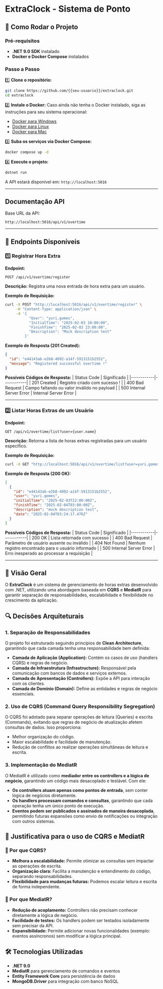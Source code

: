# ExtraClock - Sistema de Ponto

## 🚀 Como Rodar o Projeto

### Pré-requisitos

- **.NET 9.0 SDK** instalado
- **Docker e Docker Compose** instalados

### Passo a Passo

1️⃣ **Clone o repositório:**

```sh
git clone https://github.com/{{seu-usuario}}/extraclock.git
cd extraclock
```

2️⃣ **Instale o Docker:**
Caso ainda não tenha o Docker instalado, siga as instruções para seu sistema operacional:

- [Docker para Windows](https://docs.docker.com/desktop/install/windows-install/)
- [Docker para Linux](https://docs.docker.com/desktop/install/linux-install/)
- [Docker para Mac](https://docs.docker.com/desktop/install/mac-install/)

3️⃣ **Suba os serviços via Docker Compose:**

```sh
docker compose up -d
```

4️⃣ **Execute o projeto:**

```sh
dotnet run
```

A API estará disponível em: `http://localhost:5016`

---

## Documentação API

Base URL da API:

```
http://localhost:5016/api/v1/overtime
```

---

## 📌 Endpoints Disponíveis

### 1️⃣ **Registrar Hora Extra**

**Endpoint:**

```
POST /api/v1/overtime/register
```

**Descrição:** Registra uma nova entrada de hora extra para um usuário.

**Exemplo de Requisição:**

```sh
curl -X POST "http://localhost:5016/api/v1/overtime/register" \
     -H "Content-Type: application/json" \
     -d '{
           "User": "yuri.gomes",
           "InitialTime": "2025-02-03 18:00:00",
           "FinishTime": "2025-02-03 23:00:00",
           "Description": "Mock description test"
         }'
```

**Exemplo de Resposta (201 Created):**

```json
{
  "id": "e44143ab-e2b8-4092-a14f-5913151b2552",
  "message": "Registered successful overtime !"
}
```

**Possíveis Códigos de Resposta:**
| Status Code | Significado |
|------------|------------|
| 201 Created | Registro criado com sucesso ! |
| 400 Bad Request | Campo faltando ou valor inválido no payload |
| 500 Internal Server Error | Internal Server Error |

---

### 2️⃣ **Listar Horas Extras de um Usuário**

**Endpoint:**

```
GET /api/v1/overtime/list?user={user.name}
```

**Descrição:** Retorna a lista de horas extras registradas para um usuário específico.

**Exemplo de Requisição:**

```sh
curl -X GET "http://localhost:5016/api/v1/overtime/list?user=yuri.gomes"
```

**Exemplo de Resposta (200 OK):**

```json
[
  {
    "id": "e44143ab-e2b8-4092-a14f-5913151b2552",
    "user": "yuri.gomes",
    "initialTime": "2025-02-03T22:00:00Z",
    "finishTime": "2025-02-04T03:00:00Z",
    "description": "mock description test",
    "date": "2025-02-04T03:24:17.476Z"
  }
]
```

**Possíveis Códigos de Resposta:**
| Status Code | Significado |
|------------|------------|
| 200 OK | Lista retornada com sucesso |
| 400 Bad Request | Parâmetro de usuário ausente ou inválido |
| 404 Not Found | Nenhum registro encontrado para o usuário informado |
| 500 Internal Server Error | Erro inesperado ao processar a requisição |

---

## 📖 Visão Geral

O **ExtraClock** é um sistema de gerenciamento de horas extras desenvolvido com .NET, utilizando uma abordagem baseada em **CQRS** e **MediatR** para garantir separação de responsabilidades, escalabilidade e flexibilidade no crescimento da aplicação.

## 🔍 Decisões Arquiteturais

### 1. **Separação de Responsabilidades**

O projeto foi estruturado seguindo princípios de **Clean Architecture**, garantindo que cada camada tenha uma responsabilidade bem definida:

- **Camada de Aplicação (Application):** Contém os casos de uso (handlers CQRS) e regras de negócio.
- **Camada de Infraestrutura (Infrastructure):** Responsável pela comunicação com bancos de dados e serviços externos.
- **Camada de Apresentação (Controllers):** Expõe a API para interação com os clientes.
- **Camada de Domínio (Domain):** Define as entidades e regras de negócio essenciais.

### 2. **Uso de CQRS (Command Query Responsibility Segregation)**

O CQRS foi adotado para separar operações de leitura (Queries) e escrita (Commands), evitando que regras de negócio de atualização afetem consultas de dados. Isso proporciona:

- Melhor organização do código.
- Maior escalabilidade e facilidade de manutenção.
- Redução de conflitos ao realizar operações simultâneas de leitura e escrita.

### 3. **Implementação do MediatR**

O MediatR é utilizado como **mediador entre os controllers e a lógica de negócio**, garantindo um código mais desacoplado e testável. Com ele:

- **Os controllers atuam apenas como pontos de entrada**, sem conter lógica de negócios diretamente.
- **Os handlers processam comandos e consultas**, garantindo que cada operação tenha um único ponto de execução.
- **Eventos podem ser publicados e assinados de maneira desacoplada**, permitindo futuras expansões como envio de notificações ou integração com outros sistemas.

## 🚀 Justificativa para o uso de CQRS e MediatR

### 📌 Por que CQRS?

- **Melhora a escalabilidade:** Permite otimizar as consultas sem impactar as operações de escrita.
- **Organização clara:** Facilita a manutenção e entendimento do código, separando responsabilidades.
- **Flexibilidade para mudanças futuras:** Podemos escalar leitura e escrita de forma independente.

### 📌 Por que MediatR?

- **Redução de acoplamento:** Controllers não precisam conhecer diretamente a lógica de negócio.
- **Facilidade de testes:** Os handlers podem ser testados isoladamente sem precisar da API.
- **Expansibilidade:** Permite adicionar novas funcionalidades (exemplo: eventos assíncronos) sem modificar a lógica principal.

## 🛠️ Tecnologias Utilizadas

- **.NET 9.0**
- **MediatR** para gerenciamento de comandos e eventos
- **Entity Framework Core** para persistência de dados
- **MongoDB.Driver** para integração com banco NoSQL
